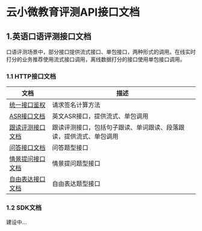 # 云小微教育评测API接口文档  

## 1.英语口语评测接口文档  

口语评测场景中，部分接口提供流式接口、单包接口，两种形式的调用。在线实时打分的业务推荐使用流式接口调用，离线数据打分的接口使用单包接口调用。  

### 1.1 HTTP接口文档

|文档|描述|
|-|-|
|[统一接口鉴权](doc/sign.md)|请求签名计算方法|
|[ASR接口文档](doc/asr.md)|英文ASR接口，提供流式、单包调用|
|[跟读评测接口文档](doc/eva_follow.md)|跟读评测接口，包括句子跟读、单词跟读、段落跟读，提供流式、单包调用|
|[问答接口文档](doc/qa.md)|问答题型接口|
|[情景提问接口文档](doc/sqa.md)|情景提问题型接口|
|[自由表达接口文档](doc/presentation.md)|自由表达题型接口|

### 1.2 SDK文档  
建设中...